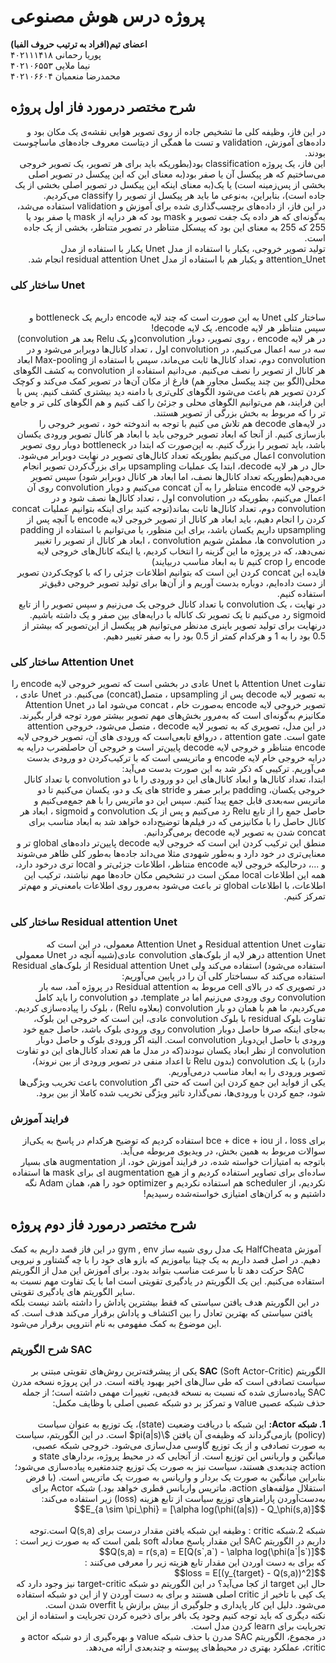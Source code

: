# پروژه درس هوش مصنوعی
**اعضای تیم(افراد به‌ ترتیب حروف الفبا)**</br>
پوریا رحمانی     ۴۰۲۱۱۱۴۱۸</br>
نیما ملایی       ۴۰۲۱۰۶۵۵۳</br>
محمد‌رضا منعمیان  ۴۰۲۱۰۶۶۰۴</br>
## شرح مختصر در‌مورد فاز اول پروژه
<p dir="rtl">
در این فاز، وظیفه کلی ما تشخیص جاده از روی تصویر هوایی نقشه‌ی یک مکان بود و داده‌های آموزش، validation و تست ما همگی از دیتاست معروف جاده‌های ماساچوست بودند.</br>
این فاز، یک پروژه classification بود(بطوریکه باید برای هر تصویر، یک تصویر خروجی می‌ساختیم که هر پیکسل آن یا صفر بود(به معنای این که این پیکسل در تصویر اصلی بخشی از پس‌زمینه است) یا یک(به معنای اینکه این پیکسل در تصویر اصلی بخشی از یک جاده است)، بنابراین، به‌نوعی ما باید هر پیکسل از تصویر را classify می‌کردیم.</br>
در این فاز، از داده‌های برچسب‌گذاری شده برای آموزش و validation استفاده می‌شد، به‌گونه‌ای که هر داده یک جفت تصویر و mask بود که هر درایه از mask یا صفر بود یا 255 که 255 به معنای این بود که پیسکل متناظر در تصویر متناظر، بخشی از یک جاده است.</br>
تولید تصویر خروجی، یکبار با استفاده از مدل Unet یکبار با استفاده از مدل attention_Unet و یکبار هم با استفاده از مدل residual attention Unet انجام شد.</br>
</p>

### ساختار کلی Unet 
<p dir="rtl">
</br>
ساختار کلی Unet به این صورت است که چند لایه encode داریم یک bottleneck و سپس متناظر هر لایه encode، یک لایه decode!
</br>
در هر لایه encode ، روی تصویر، دوبار convolution(و یک Relu بعد هر convolution) سه در سه اعمال می‌کنیم، در convolution اول ، تعداد کانال‌ها دوبرابر می‌شود و در convolution دوم، تعداد کانال‌ها ثابت می‌ماند، سپس با استفاده از Max-pooling ابعاد هر کانال از تصویر را نصف می‌کنیم. می‌دانیم استفاده از convolution به کشف الگو‌های محلی(الگو بین چند پیکسل مجاور هم) فارغ از مکان آن‌ها در تصویر کمک می‌کند و کوچک کردن تصویر هم باعث می‌شود الگو‌های کلی‌تری با دامنه دید بیشتری کشف کنیم. پس با این فرایند، هم می‌توانیم الگو‌های محلی و جزئئ را کف کنیم و هم الگو‌های کلی تر و جامع تر را که مربوط به بخش بزرگی از تصویر هستند.
</br>
در لایه‌های decode هم تلاش می کنیم با توجه به اندوخته خود ، تصویر خروجی را باز‌سازی کنیم. از آنجا که ابعاد تصویر خروجی باید با ابعاد هر کانال تصویر ورودی یکسان باشد، باید تصویر را بزرگ کنیم. به این‌صورت که ابتدا در bottleneck دوبار روی تصویر convolution اعمال می‌کنیم بطوریکه تعداد کانال‌های تصویر در نهایت دو‌برابر می‌شود. حال در هر لایه decode، ابتدا یک عملیات upsampling برای بزرگ‌کردن تصویر انجام می‌دهیم(بطوریکه تعداد کانال‌ها نصف، اما ابعاد هر کانال دوبرابر شود) سپس تصویر خروجی لایه encode متناظر را به آن concat می‌کنیم و دوبار convolution روی آن اعمال می‌کنیم، بطوریکه در convolution اول ، تعداد کانال‌ها نصف شود و در convolution دوم، تعداد کانال‌ها ثابت بماند(توجه کنید برای اینکه بتوانیم عملیات concat کردن را انجام دهیم، باید ابعاد هر کانال از تصویر خروجی لایه encode با آنچه پس از upsampling داریم یکسان باشد، برای این منظور، یا می‌توانیم با استفاده از padding در convolution ها، مطمئن شویم convolution ، ابعاد هر کانال از تصویر را تغییر نمی‌دهد، که در پروژه ما این‌ گزینه را انتخاب کردیم، یا اینکه کانال‌های خروجی لایه encode را crop کنیم تا به ابعاد مناسب دربیایند)
</br>
فایده این concat کردن این است که بتوانیم اطلاعات جزئی را که با کوچک‌کردن تصویر از دست داده‌ایم، دوباره بدست آوریم و از آن‌ها برای تولید تصویر خروجی دقیق‌تر استفاده کنیم.
</br>
در نهایت ، یک convolution با تعداد کانال خروجی یک می‌زنیم و سپس تصویر را از تابع sigmoid رد می‌کنیم تا یک تصویر تک کاناله با درایه‌های بین صفر و یک داشته باشیم. درنهایت برای تولید تصویر باینری مد‌نظر می‌توانیم هر پیکسل از این‌تصویر که بیشتر از 0.5 بود را به 1 و هرکدام کمتر از 0.5 بود را به صفر تغییر دهیم.
</p>

### ساختار کلی Attention Unet
<p dir="rtl">
تفاوت Attention Unet با Unet عادی در بخشی است که تصویر خروجی لایه encode را به تصویر لایه decode پس از upsampling ، متصل(concat) می‌کنیم. در Unet عادی ، تصویر خروجی لایه encode به‌صورت خام ، concat می‌شود اما در Attention Unet مکانیزم به‌گونه‌ای است که به‌مرور بخش‌های مهم تصویر بیشتر مورد‌ توجه قرار بگیرند.</br>
در این مدل، تصویری که به تصویر لایه decode ، متصل می‌شود، خروجی attention gate است. attention gate ، درواقع تابعی‌است که ورودی های آن، تصویر خروجی لایه encode متناظر و خروجی لایه decode پایین‌تر است و خروجی آن حاصلضرب درایه به درایه خروجی خام لایه encode و ماتریسی است که با ترکیب‌کردن دو ورودی بدست می‌آوریم. ترکیبی که ذکر شد به این صورت بدست می‌آید: </br>
ابتدا، تعداد کانال‌ها و ابعاد کانال‌های این دو ورودی را با دو convolution با تعداد کانال خروجی یکسان، padding برابر صفر و stride های یک و دو، یکسان می‌کنیم تا دو ماتریس سه‌بعدی قابل جمع پیدا کنیم. سپس این دو ماتریس را با هم جمع‌می‌کنیم و حاصل جمع را از تابع Relu رد می‌کنیم و پس از یک convolution و sigmoid ، ابعاد هر کانال حاصل را با مکانیزمی که در فیلم‌ها توضیح‌داده خواهد شد به ابعاد مناسب برای concat شدن به تصویر لایه decode برمی‌گردانیم.</br>
منطق این ترکیب کردن این است که خروجی لایه‌ decode پایین‌تر داده‌های global تر و معنایی‌تری در خود دارد و به‌طور شهودی مثلا می‌داند جاده‌ها به‌طور کلی ظاهر می‌شوند و ...، در‌حالیکه خروجی لایه encode متناظر، اطلاعات جزئی‌تر و local‌ تری در‌خود دارد، همه این اطلاعات local ممکن است در تشخیص مکان حاده‌ها مهم نباشند، ترکیب این اطلاعات، با اطلاعات global تر باعث می‌شود به‌مرور روی اطلاعات با‌معنی‌تر و مهم‌تر تمرکز کنیم.
</p>


### ساختار کلی Residual attention Unet

<p dir="rtl">
 تفاوت Residual attention Unet و Attention Unet معمولی، در این است که attention Unet در‌هر لایه از بلوک‌های convolution عادی(شبیه آنچه در Unet معمولی استفاده می‌شود) استفاده می‌کند ولی Residual attention Unet از بلوک‌های Residual استفاده می‌کند که سساختار کلی آن را در پایین می‌آوریم: </br>
 در تصویری که در بالای cell مربوط به Residual attention در پروژه آمد، سه بار convolution روی ورودی می‌زنیم اما در template، دو convolution را باید کامل می‌کردیم، ما هم با همان دو بار convolution (بعلاوه Relu) ، بلوک را پیاده‌سازی کردیم.</br>
 تفاوت بلوک residual با بلوک convolution عادی، این است که خروجی این بلوک، به‌جای اینکه صرفا حاصل دو‌بار convolution روی ورودی بلوک باشد، حاصل جمع خود ورودی با حاصل این‌دوبار convolution است. البته اگر ورودی بلوک و حاصل دوبار convolution از نظر ابعاد یکسان نبودند(که در مدل ما هم تعداد کانال‌های این دو تفاوت دارد) با یک convolution (بدون Relu تا اعداد منفی در تصویر ورودی از بین نروند)، تصویر ورودی را به ابعاد مناسب در‌می‌آوریم.
 </br>
 یکی از فواید این جمع کردن این است که حتی اگر convolution باعث تخریب ویژگی‌ها شود، جمع کردن با ورودی‌ها، نمی‌گذارد تاثیر ویژگی تخریب شده کاملا از بین برود.
</p>

### فرایند آموزش

<p dir = "rtl">
 برای loss ، از bce + dice + iou استفاده کردیم که توضیح هر‌کدام در پاسخ به یکی‌از سوالات مربوط به همین بخش، در ویدیوی مربوطه می‌آید.
</br>
با‌توجه به امتیازات خواسته شده، در فرایند آموزش خود، از augmentation های بسیار ساده‌ای برای تصاویر استفاده کردیم و از هیچ augmentation ای برای mask ها استفاده نکردیم، از scheduler هم استفاده نکردیم و optimizer خود را هم، همان Adam نگه داشتیم و به کران‌های امتیازی خواسته‌شده رسیدیم!
</p>

## شرح مختصر درمورد فاز دوم پروژه
در این فاز قصد داریم به کمک gym , env یک مدل روی شبیه ساز HalfCheata آموزش دهیم. در اصل قصد داریم به یک چیتا بیاموزیم که بازو های خود را با چه گشتاور و نیرویی حرکت دهد تا با سرعت مناسب بتواند بدود. برای آموزش این مدل از الگوریتم SAC استفاده می‌کنیم. این یک الگوریتم در یادگیری تقویتی است اما با یک تفاوت مهم نسبت به سایر الگوریتم های یادگیری تقویتی.</br>
در این الگوریتم هدف یافتن سیاستی که فقط بیشترین پاداش را داشته باشد نیست بلکه یافتن سیاستی که بهترین تعادل را بین اکتشاف و پاداش برقرار می‌کند هدف است. که این موضوع به کمک مفهومی به نام انتروپی برقرار می‌شود.
### شرح الگوریتم SAC

<p dir="rtl">
الگوریتم <b>SAC</b> (Soft Actor-Critic) یکی از پیشرفته‌ترین روش‌های تقویتی مبتنی بر سیاست تصادفی است که طی سال‌های اخیر بهبود یافته است. در این پروژه نسخه مدرن SAC پیاده‌سازی شده که نسبت به نسخه قدیمی، تغییرات مهمی داشته است؛ از جمله حذف شبکه عصبی value و تمرکز بر دو شبکه عصبی اصلی با وظایف مکمل:
<br><br>
<b>1. شبکه Actor:</b> این شبکه با دریافت وضعیت (state)، یک توزیع به عنوان سیاست (policy) بازمی‌گرداند که وظیفه‌ی آن یافتن $\pi(a|s)$ است. در این الگوریتم، سیاست به صورت تصادفی و از یک توزیع گاوسی مدل‌سازی می‌شود. خروجی شبکه عصبی، میانگین و واریانس این توزیع است. از آنجایی که در محیط پروژه، بردارهای state و action چندبعدی هستند، سیاست نیز به صورت یک توزیع چندمتغیره پیاده‌سازی می‌شود؛ بنابراین میانگین به صورت یک بردار و واریانس به صورت یک ماتریس است. (با فرض استقلال مؤلفه‌های action، ماتریس واریانس قطری خواهد بود.)
شبکه Actor برای به‌دست‌آوردن پارامترهای توزیع سیاست از تابع هزینه (loss) زیر استفاده می‌کند:
<br>
$$E_{a \sim \pi_\phi} = [\alpha log(\phi((a|s)) - Q_\phi(s,a)]$$
<br><br>
شبکه 2.شبکه critic : وظیفه این شبکه یافتن مقدار درست برای Q(s,a) است.توجه داریم در الگوریتم SAC این مقدار پاسخ معادله soft بلمن است که به صورت زیر است :</br>
$$Q(s,a) = r(s,a) = E[Q(s`,a`) - \alpha log(\phi(a`|s`)]$$
</br>
که برای به دست اوردن این مقدار تابع هزیته زیر را معرفی می‌کنند :</br>
$$loss = E[(y_{target} - Q(s,a))^2]$$
</br>
حال این target از کجا می‌آید؟ در این الگوریتم دو شبکه target-critic نیز وجود دارد که یک کپی با تاخیر از critic اصلی هستند و برای به دست آوردن y از این دو شبکه استفاده می‌شود. دلیل این کار پایداری و جلوگیری از بیش برازش یا overfit شدن است.</br>
نکته دیگری که باید توجه کنیم وجود یک بافر برای ذخیره کردن تجربایت و استفاده از این تجربایت برای learn کردن مدل است.
</br>
در مجموع، الگوریتم SAC مدرن با حذف شبکه value و بهره‌گیری از دو شبکه actor و critic، عملکرد بهتری در محیط‌های پیوسته و چندبعدی ارائه می‌دهد.
</p>
